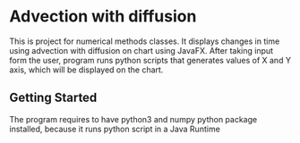 # Advection with diffusion

This is project for numerical methods classes. It displays changes in time using advection with diffusion on chart
using JavaFX. After taking input form the user, program runs python scripts that generates values of X and Y axis, which will
be displayed on the chart.

## Getting Started

The program requires to have python3 and numpy python package installed, because it runs python script
in a Java Runtime
```

```

